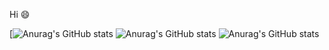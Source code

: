Hi 😄

[![Anurag's GitHub stats](https://github-readme-stats.vercel.app/api?username=futirstanjo&theme=dracula)
![Anurag's GitHub stats](https://github-readme-stats.vercel.app/api?username=futirstanjo&theme=dracula) 
![Anurag's GitHub stats](https://github-readme-stats.vercel.app/api?username=futirstanjo&count_private=true&theme=dracula)

<!--
**futirstanjo/futirstanjo** is a ✨ _special_ ✨ repository because its `README.md` (this file) appears on your GitHub profile.

Here are some ideas to get you started:

- 🔭 I’m currently working on ...
- 🌱 I’m currently learning ...
- 👯 I’m looking to collaborate on ...
- 🤔 I’m looking for help with ...
- 💬 Ask me about ...
- 📫 How to reach me: ...
- 😄 Pronouns: ...
- ⚡ Fun fact: ...
-->

